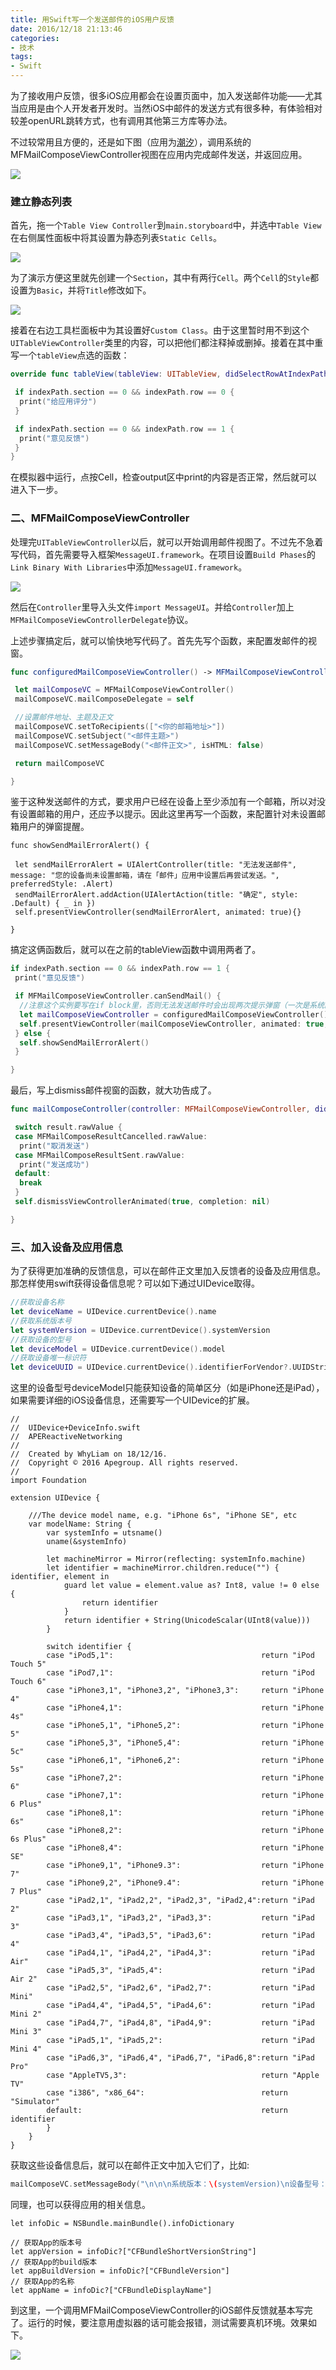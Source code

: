 ```yaml
---
title: 用Swift写一个发送邮件的iOS用户反馈
date: 2016/12/18 21:13:46
categories:
- 技术
tags:
- Swift
---
```


为了接收用户反馈，很多iOS应用都会在设置页面中，加入发送邮件功能——尤其当应用是由个人开发者开发时。当然iOS中邮件的发送方式有很多种，有体验相对较差openURL跳转方式，也有调用其他第三方库等办法。

不过较常用且方便的，还是如下图（应用为[潮汐](https://itunes.apple.com/cn/app/chao-xi-mei-hao-fan-jia-zhong/id1077776989?mt=8)），调用系统的MFMailComposeViewController视图在应用内完成邮件发送，并返回应用。

![](http://pics.naaln.com/blog/2019-01-14-032236.gif-basicBlog)

### 建立静态列表

首先，拖一个`Table View Controller`到`main.storyboard`中，并选中`Table View`在右侧属性面板中将其设置为静态列表`Static Cells`。

![](http://pics.naaln.com/blog/2019-01-14-032237.jpg-basicBlog)

为了演示方便这里就先创建一个`Section`，其中有两行`Cell`。两个`Cell`的`Style`都设置为`Basic`，并将`Title`修改如下。

![](http://pics.naaln.com/blog/2019-01-14-032240.jpg-basicBlog)

接着在右边工具栏面板中为其设置好`Custom Class`。由于这里暂时用不到这个`UITableViewController`类里的内容，可以把他们都注释掉或删掉。接着在其中重写一个`tableView`点选的函数：

```swift
override func tableView(tableView: UITableView, didSelectRowAtIndexPath indexPath: NSIndexPath){

 if indexPath.section == 0 && indexPath.row == 0 {
  print("给应用评分")
 }

 if indexPath.section == 0 && indexPath.row == 1 {
  print("意见反馈")
 }
}
```

在模拟器中运行，点按Cell，检查output区中print的内容是否正常，然后就可以进入下一步。

### 二、MFMailComposeViewController

处理完`UITableViewController`以后，就可以开始调用邮件视图了。不过先不急着写代码，首先需要导入框架`MessageUI.framework`。在项目设置`Build Phases`的`Link Binary With Libraries`中添加`MessageUI.framework`。

![](http://pics.naaln.com/blog/2019-01-14-032241.jpg-basicBlog)

然后在`Controller`里导入头文件`import MessageUI`。并给`Controller`加上`MFMailComposeViewControllerDelegate`协议。

上述步骤搞定后，就可以愉快地写代码了。首先先写个函数，来配置发邮件的视窗。

```swift
func configuredMailComposeViewController() -> MFMailComposeViewController {

 let mailComposeVC = MFMailComposeViewController()
 mailComposeVC.mailComposeDelegate = self

 //设置邮件地址、主题及正文
 mailComposeVC.setToRecipients(["<你的邮箱地址>"])
 mailComposeVC.setSubject("<邮件主题>")
 mailComposeVC.setMessageBody("<邮件正文>", isHTML: false)

 return mailComposeVC

}
```

鉴于这种发送邮件的方式，要求用户已经在设备上至少添加有一个邮箱，所以对没有设置邮箱的用户，还应予以提示。因此这里再写一个函数，来配置针对未设置邮箱用户的弹窗提醒。

```
func showSendMailErrorAlert() {

 let sendMailErrorAlert = UIAlertController(title: "无法发送邮件", message: "您的设备尚未设置邮箱，请在「邮件」应用中设置后再尝试发送。", preferredStyle: .Alert)
 sendMailErrorAlert.addAction(UIAlertAction(title: "确定", style: .Default) { _ in })
 self.presentViewController(sendMailErrorAlert, animated: true){}

}
```

搞定这俩函数后，就可以在之前的tableView函数中调用两者了。

```swift
if indexPath.section == 0 && indexPath.row == 1 {
 print("意见反馈")

 if MFMailComposeViewController.canSendMail() {
  //注意这个实例要写在if block里，否则无法发送邮件时会出现两次提示弹窗（一次是系统的）
  let mailComposeViewController = configuredMailComposeViewController()
  self.presentViewController(mailComposeViewController, animated: true, completion: nil)
 } else {
  self.showSendMailErrorAlert()
 }

}
```

最后，写上dismiss邮件视窗的函数，就大功告成了。

```swift
func mailComposeController(controller: MFMailComposeViewController, didFinishWithResult result: MFMailComposeResult, error: NSError?) {

 switch result.rawValue {
 case MFMailComposeResultCancelled.rawValue:
  print("取消发送")
 case MFMailComposeResultSent.rawValue:
  print("发送成功")
 default:
  break
 }
 self.dismissViewControllerAnimated(true, completion: nil)

}
```

### 三、加入设备及应用信息

为了获得更加准确的反馈信息，可以在邮件正文里加入反馈者的设备及应用信息。那怎样使用swift获得设备信息呢？可以如下通过UIDevice取得。

```swift
//获取设备名称
let deviceName = UIDevice.currentDevice().name
//获取系统版本号
let systemVersion = UIDevice.currentDevice().systemVersion
//获取设备的型号
let deviceModel = UIDevice.currentDevice().model
//获取设备唯一标识符
let deviceUUID = UIDevice.currentDevice().identifierForVendor?.UUIDString
```

这里的设备型号deviceModel只能获知设备的简单区分（如是iPhone还是iPad），如果需要详细的iOS设备信息，还需要写一个UIDevice的扩展。

```
//
//  UIDevice+DeviceInfo.swift
//  APEReactiveNetworking
//
//  Created by WhyLiam on 18/12/16.
//  Copyright © 2016 Apegroup. All rights reserved.
//
import Foundation

extension UIDevice {

    ///The device model name, e.g. "iPhone 6s", "iPhone SE", etc
    var modelName: String {
        var systemInfo = utsname()
        uname(&systemInfo)

        let machineMirror = Mirror(reflecting: systemInfo.machine)
        let identifier = machineMirror.children.reduce("") { identifier, element in
            guard let value = element.value as? Int8, value != 0 else {
                return identifier
            }
            return identifier + String(UnicodeScalar(UInt8(value)))
        }

        switch identifier {
        case "iPod5,1":                                 return "iPod Touch 5"
        case "iPod7,1":                                 return "iPod Touch 6"
        case "iPhone3,1", "iPhone3,2", "iPhone3,3":     return "iPhone 4"
        case "iPhone4,1":                               return "iPhone 4s"
        case "iPhone5,1", "iPhone5,2":                  return "iPhone 5"
        case "iPhone5,3", "iPhone5,4":                  return "iPhone 5c"
        case "iPhone6,1", "iPhone6,2":                  return "iPhone 5s"
        case "iPhone7,2":                               return "iPhone 6"
        case "iPhone7,1":                               return "iPhone 6 Plus"
        case "iPhone8,1":                               return "iPhone 6s"
        case "iPhone8,2":                               return "iPhone 6s Plus"
        case "iPhone8,4":                               return "iPhone SE"
        case "iPhone9,1", "iPhone9.3":                  return "iPhone 7"
        case "iPhone9,2", "iPhone9.4":                  return "iPhone 7 Plus"
        case "iPad2,1", "iPad2,2", "iPad2,3", "iPad2,4":return "iPad 2"
        case "iPad3,1", "iPad3,2", "iPad3,3":           return "iPad 3"
        case "iPad3,4", "iPad3,5", "iPad3,6":           return "iPad 4"
        case "iPad4,1", "iPad4,2", "iPad4,3":           return "iPad Air"
        case "iPad5,3", "iPad5,4":                      return "iPad Air 2"
        case "iPad2,5", "iPad2,6", "iPad2,7":           return "iPad Mini"
        case "iPad4,4", "iPad4,5", "iPad4,6":           return "iPad Mini 2"
        case "iPad4,7", "iPad4,8", "iPad4,9":           return "iPad Mini 3"
        case "iPad5,1", "iPad5,2":                      return "iPad Mini 4"
        case "iPad6,3", "iPad6,4", "iPad6,7", "iPad6,8":return "iPad Pro"
        case "AppleTV5,3":                              return "Apple TV"
        case "i386", "x86_64":                          return "Simulator"
        default:                                        return identifier
        }
    }
}
```

获取这些设备信息后，就可以在邮件正文中加入它们了，比如:

```swift
mailComposeVC.setMessageBody("\n\n\n系统版本：\(systemVersion)\n设备型号：\(modelName)", isHTML: false)
```

同理，也可以获得应用的相关信息。

```
let infoDic = NSBundle.mainBundle().infoDictionary

// 获取App的版本号
let appVersion = infoDic?["CFBundleShortVersionString"]
// 获取App的build版本
let appBuildVersion = infoDic?["CFBundleVersion"]
// 获取App的名称
let appName = infoDic?["CFBundleDisplayName"]
```

到这里，一个调用MFMailComposeViewController的iOS邮件反馈就基本写完了。运行的时候，要注意用虚拟器的话可能会报错，测试需要真机环境。效果如下。

![](http://pics.naaln.com/blog/2019-01-14-032243.gif-basicBlog)
